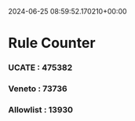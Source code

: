 2024-06-25 08:59:52.170210+00:00
# Rule Counter 
 ### UCATE : 475382

 ### Veneto : 73736

 ### Allowlist : 13930